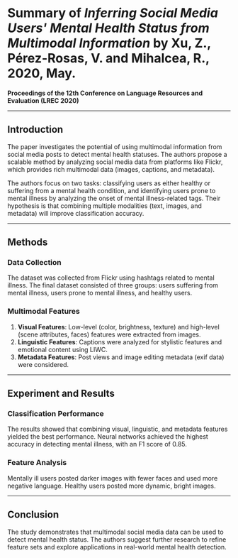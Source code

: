 # Summary of *Inferring Social Media Users' Mental Health Status from Multimodal Information* by Xu, Z., Pérez-Rosas, V. and Mihalcea, R., 2020, May. 

**Proceedings of the 12th Conference on Language Resources and Evaluation (LREC 2020)**

---

## Introduction

The paper investigates the potential of using multimodal information from social media posts to detect mental health statuses. The authors propose a scalable method by analyzing social media data from platforms like Flickr, which provides rich multimodal data (images, captions, and metadata).

The authors focus on two tasks: classifying users as either healthy or suffering from a mental health condition, and identifying users prone to mental illness by analyzing the onset of mental illness-related tags. Their hypothesis is that combining multiple modalities (text, images, and metadata) will improve classification accuracy.

---

## Methods

### Data Collection

The dataset was collected from Flickr using hashtags related to mental illness. The final dataset consisted of three groups: users suffering from mental illness, users prone to mental illness, and healthy users.

### Multimodal Features

1. **Visual Features**: Low-level (color, brightness, texture) and high-level (scene attributes, faces) features were extracted from images.
2. **Linguistic Features**: Captions were analyzed for stylistic features and emotional content using LIWC.
3. **Metadata Features**: Post views and image editing metadata (exif data) were considered.

---

## Experiment and Results

### Classification Performance

The results showed that combining visual, linguistic, and metadata features yielded the best performance. Neural networks achieved the highest accuracy in detecting mental illness, with an F1 score of 0.85.

### Feature Analysis

Mentally ill users posted darker images with fewer faces and used more negative language. Healthy users posted more dynamic, bright images.

---

## Conclusion

The study demonstrates that multimodal social media data can be used to detect mental health status. The authors suggest further research to refine feature sets and explore applications in real-world mental health detection.

